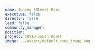 ```yaml
---
name: Junseo (Steve) Park
executive: false
director: false
lead: false
community_manager:   
position: 
project: COVID South Korea
image: ../assets/default_exec_image.png
---
```


